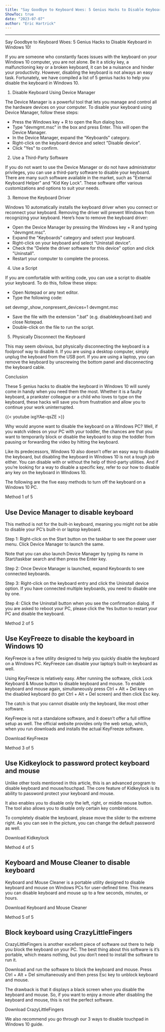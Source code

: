 ```yaml
---
title: "Say Goodbye to Keyboard Woes: 5 Genius Hacks to Disable Keyboard in Windows 10!"
ShowToc: true 
date: "2023-07-07"
author: "Eric Hartrick"
---
```

*****
Say Goodbye to Keyboard Woes: 5 Genius Hacks to Disable Keyboard in Windows 10!

If you are someone who constantly faces issues with the keyboard on your Windows 10 computer, you are not alone. Be it a sticky key, a malfunctioning key or a broken keyboard, it can be a nuisance and hinder your productivity. However, disabling the keyboard is not always an easy task. Fortunately, we have compiled a list of 5 genius hacks to help you disable the keyboard in Windows 10.

1. Disable Keyboard Using Device Manager

The Device Manager is a powerful tool that lets you manage and control all the hardware devices on your computer. To disable your keyboard using Device Manager, follow these steps:

- Press the Windows key + R to open the Run dialog box.
- Type "devmgmt.msc" in the box and press Enter. This will open the Device Manager.
- In the Device Manager, expand the "Keyboards" category.
- Right-click on the keyboard device and select "Disable device".
- Click "Yes" to confirm.

2. Use a Third-Party Software

If you do not want to use the Device Manager or do not have administrator privileges, you can use a third-party software to disable your keyboard. There are many such software available in the market, such as "External Keyboard Helper" and "Kid Key Lock". These software offer various customizations and options to suit your needs.

3. Remove the Keyboard Driver

Windows 10 automatically installs the keyboard driver when you connect or reconnect your keyboard. Removing the driver will prevent Windows from recognizing your keyboard. Here’s how to remove the keyboard driver:

- Open the Device Manager by pressing the Windows key + R and typing "devmgmt.msc".
- Expand the "Keyboards" category and select your keyboard.
- Right-click on your keyboard and select "Uninstall device".
- Check the "Delete the driver software for this device" option and click "Uninstall".
- Restart your computer to complete the process.

4. Use a Script

If you are comfortable with writing code, you can use a script to disable your keyboard. To do this, follow these steps:

- Open Notepad or any text editor.
- Type the following code:

set devmgr_show_nonpresent_devices=1
devmgmt.msc

- Save the file with the extension ".bat" (e.g. disablekeyboard.bat) and close Notepad.
- Double-click on the file to run the script.

5. Physically Disconnect the Keyboard

This may seem obvious, but physically disconnecting the keyboard is a foolproof way to disable it. If you are using a desktop computer, simply unplug the keyboard from the USB port. If you are using a laptop, you can remove the keyboard by unscrewing the bottom panel and disconnecting the keyboard cable.

Conclusion

These 5 genius hacks to disable the keyboard in Windows 10 will surely come in handy when you need them the most. Whether it is a faulty keyboard, a prankster colleague or a child who loves to type on the keyboard, these hacks will save you from frustration and allow you to continue your work uninterrupted.

{{< youtube ixgYAe-qsZE >}} 



Why would anyone want to disable the keyboard on a Windows PC? Well, if you watch videos on your PC with your toddler, the chances are that you want to temporarily block or disable the keyboard to stop the toddler from pausing or forwarding the video by hitting the keyboard.
 
Like its predecessors, Windows 10 also doesn’t offer an easy way to disable the keyboard, but disabling the keyboard in Windows 10 is not a tough job either. You can disable with or without the help of third-party utilities. And if you’re looking for a way to disable a specific key, refer to our how to disable any key on the keyboard in Windows 10.
 









 
The following are the five easy methods to turn off the keyboard on a Windows 10 PC.
 
Method 1 of 5
 
## Use Device Manager to disable keyboard
 
This method is not for the built-in keyboard, meaning you might not be able to disable your PC’s built-in or laptop keyboard.
 
Step 1: Right-click on the Start button on the taskbar to see the power user menu. Click Device Manager to launch the same.
 
Note that you can also launch Device Manager by typing its name in Start/taskbar search and then press the Enter key.
 
Step 2: Once Device Manager is launched, expand Keyboards to see connected keyboards.
 
Step 3: Right-click on the keyboard entry and click the Uninstall device option. If you have connected multiple keyboards, you need to disable one by one.
 
Step 4: Click the Uninstall button when you see the confirmation dialog. If you are asked to reboot your PC, please click the Yes button to restart your PC and disable the keyboard.
 
Method 2 of 5
 
## Use KeyFreeze to disable the keyboard in Windows 10
 
KeyFreeze is a free utility designed to help you quickly disable the keyboard on a Windows PC. KeyFreeze can disable your laptop’s built-in keyboard as well.
 
Using KeyFreeze is relatively easy. After running the software, click Lock Keyboard & Mouse button to disable keyboard and mouse. To enable keyboard and mouse again, simultaneously press Ctrl + Alt + Del keys on the disabled keyboard (to get Ctrl + Alt + Del screen) and then click Esc key.
 
The catch is that you cannot disable only the keyboard, like most other software.
 
KeyFreeze is not a standalone software, and it doesn’t offer a full offline setup as well. The official website provides only the web setup, which, when you run downloads and installs the actual KeyFreeze software.
 
Download KeyFreeze
 
Method 3 of 5
 
## Use Kidkeylock to password protect keyboard and mouse
 
Unlike other tools mentioned in this article, this is an advanced program to disable keyboard and mouse/touchpad. The core feature of Kidkeylock is its ability to password protect your keyboard and mouse.
 
It also enables you to disable only the left, right, or middle mouse button. The tool also allows you to disable only certain key combinations.
 
To completely disable the keyboard, please move the slider to the extreme right. As you can see in the picture, you can change the default password as well.
 
Download Kidkeylock
 
Method 4 of 5
 
## Keyboard and Mouse Cleaner to disable keyboard
 
Keyboard and Mouse Cleaner is a portable utility designed to disable keyboard and mouse on Windows PCs for user-defined time. This means you can disable keyboard and mouse up to a few seconds, minutes, or hours.
 
Download Keyboard and Mouse Cleaner
 
Method 5 of 5
 
## Block keyboard using CrazyLittleFingers
 
CrazyLittleFingers is another excellent piece of software out there to help you block the keyboard on your PC. The best thing about this software is it’s portable, which means nothing, but you don’t need to install the software to run it.
 
Download and run the software to block the keyboard and mouse. Press Ctrl + Alt + Del simultaneously and then press Esc key to unblock keyboard and mouse.
 
The drawback is that it displays a black screen when you disable the keyboard and mouse. So, if you want to enjoy a movie after disabling the keyboard and mouse, this is not the perfect software.
 
Download CrazyLittleFingers
 
We also recommend you go through our 3 ways to disable touchpad in Windows 10 guide.



